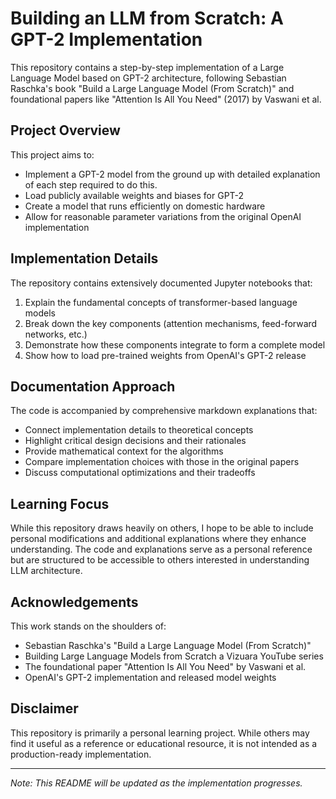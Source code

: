 # Building an LLM from Scratch: A GPT-2 Implementation

This repository contains a step-by-step implementation of a Large Language Model based on GPT-2 architecture, following Sebastian Raschka's book "Build a Large Language Model (From Scratch)" and foundational papers like "Attention Is All You Need" (2017) by Vaswani et al.

## Project Overview

This project aims to:
- Implement a GPT-2 model from the ground up with detailed explanation of each step required to do this.
- Load publicly available weights and biases for GPT-2
- Create a model that runs efficiently on domestic hardware
- Allow for reasonable parameter variations from the original OpenAI implementation

## Implementation Details

The repository contains extensively documented Jupyter notebooks that:
1. Explain the fundamental concepts of transformer-based language models
2. Break down the key components (attention mechanisms, feed-forward networks, etc.)
3. Demonstrate how these components integrate to form a complete model
4. Show how to load pre-trained weights from OpenAI's GPT-2 release

## Documentation Approach

The code is accompanied by comprehensive markdown explanations that:
- Connect implementation details to theoretical concepts
- Highlight critical design decisions and their rationales
- Provide mathematical context for the algorithms
- Compare implementation choices with those in the original papers
- Discuss computational optimizations and their tradeoffs

## Learning Focus

While this repository draws heavily on others, I hope to be able to include personal modifications and additional explanations where they enhance understanding. The code and explanations serve as a personal reference but are structured to be accessible to others interested in understanding LLM architecture.

## Acknowledgements

This work stands on the shoulders of:
- Sebastian Raschka's "Build a Large Language Model (From Scratch)"
- Building Large Language Models from Scratch a Vizuara YouTube series
- The foundational paper "Attention Is All You Need" by Vaswani et al.
- OpenAI's GPT-2 implementation and released model weights

## Disclaimer

This repository is primarily a personal learning project. While others may find it useful as a reference or educational resource, it is not intended as a production-ready implementation.

---

*Note: This README will be updated as the implementation progresses.*
